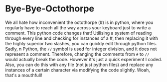 # Bye-Bye-Octothorpe
We all hate how inconvenient the octothorpe (#) is in python, where you regularly have to reach all the way across your keyboard just to write a comment. This python code changes that! Utilising a system of reading through every line and checking for instances of a #, then replacing it with the highly superior two slashes, you can quickly edit through python files. Sadly, n Python, the `//` symbol is used for integer division, and it does not represent a comment. Therefore, changing the comments from `#` to `//` would actually break the code. However it's just a quick experiment I coded. Also, you can do this with any file (not just python files) and replace any instances of a certain character via modifying the code slightly. Woah, that's a mouthfull!  

